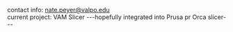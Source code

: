 contact info: nate.peyer@valpo.edu                                                                                                                                                                                        
current project: VAM Slicer ---hopefully integrated into Prusa pr Orca slicer---

<!---
nathanielPeyer/nathanielPeyer is a ✨ special ✨ repository because its `README.md` (this file) appears on your GitHub profile.
You can click the Preview link to take a look at your changes.
--->
